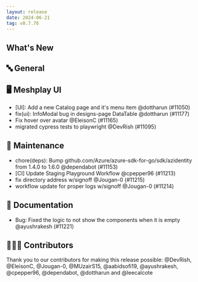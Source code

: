 ```yaml
---
layout: release
date: 2024-06-21
tag: v0.7.76
---
```


## What's New
## 🔤 General
## 🖥 Meshplay UI

- [UI]: Add a new Catalog page and it's menu item @dottharun (#11050)
- fix(ui): InfoModal bug in designs-page DataTable @dottharun (#11177)
- Fix hover over avatar @EleisonC (#11165)
- migrated cypress tests to playwright @DevRish (#11095)

## 🧰 Maintenance

- chore(deps): Bump github.com/Azure/azure-sdk-for-go/sdk/azidentity from 1.4.0 to 1.6.0 @dependabot (#11153)
- [CI] Update Staging Playground Workflow  @cpepper96 (#11213)
- fix directory address w/signoff @Jougan-0 (#11215)
- workflow update for proper logs w/signoff @Jougan-0 (#11214)

## 📖 Documentation

- Bug: Fixed the logic to not show the components when it is empty @ayushrakesh (#11221)

## 👨🏽‍💻 Contributors

Thank you to our contributors for making this release possible:
@DevRish, @EleisonC, @Jougan-0, @MUzairS15, @aabidsofi19, @ayushrakesh, @cpepper96, @dependabot, @dottharun and @leecalcote
